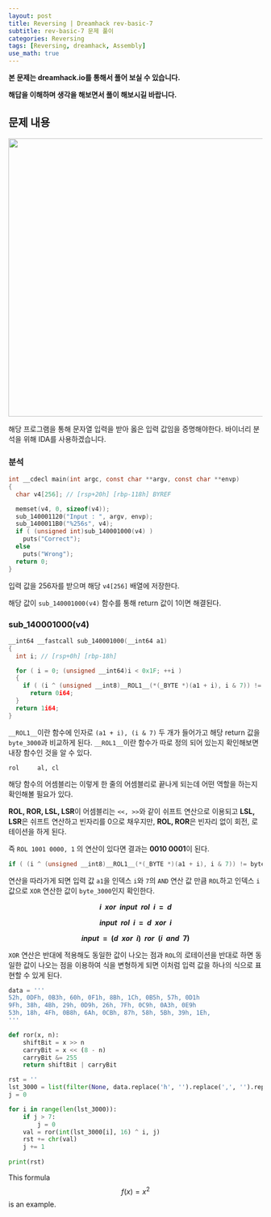 ```yaml
---
layout: post
title: Reversing | Dreamhack rev-basic-7
subtitle: rev-basic-7 문제 풀이
categories: Reversing
tags: [Reversing, dreamhack, Assembly]
use_math: true
---
```


**본 문제는 dreamhack.io를 통해서 풀어 보실 수 있습니다.**

**해답을 이해하며 생각을 해보면서 풀이 해보시길 바랍니다.**

## 문제 내용

<p align="center">
<img src ="https://github.com/peoplstar/peoplstar.github.io/assets/78135526/3d6d31d9-fdf5-4208-ba16-f3482d4bc252" width = 550>
</p>

해당 프로그램을 통해 문자열 입력을 받아 옳은 입력 값임을 증명해야한다. 바이너리 분석을 위해 IDA를 사용하겠습니다.

### 분석

```C
int __cdecl main(int argc, const char **argv, const char **envp)
{
  char v4[256]; // [rsp+20h] [rbp-118h] BYREF

  memset(v4, 0, sizeof(v4));
  sub_140001120("Input : ", argv, envp);
  sub_1400011B0("%256s", v4);
  if ( (unsigned int)sub_140001000(v4) )
    puts("Correct");
  else
    puts("Wrong");
  return 0;
}
```

입력 값을 256자를 받으며 해당 `v4[256]` 배열에 저장한다.

해당 값이 `sub_140001000(v4)` 함수를 통해 return 값이 1이면 해결된다.

### sub_140001000(v4)

```C
__int64 __fastcall sub_140001000(__int64 a1)
{
  int i; // [rsp+0h] [rbp-18h]

  for ( i = 0; (unsigned __int64)i < 0x1F; ++i )
  {
    if ( (i ^ (unsigned __int8)__ROL1__(*(_BYTE *)(a1 + i), i & 7)) != byte_140003000[i] )
      return 0i64;
  }
  return 1i64;
}
```

`__ROL1__`이란 함수에 인자로 `(a1 + i), (i & 7)` 두 개가 들어가고 해당 return 값을 `byte_3000`과 비교하게 된다. `__ROL1__`이란 함수가 따로 정의 되어 있는지 확인해보면 내장 함수인 것을 알 수 있다.

```armasm
rol     al, cl
```

해당 함수의 어셈블리는 이렇게 한 줄의 어셈블리로 끝나게 되는데 어떤 역할을 하는지 확인해볼 필요가 있다.

**ROL, ROR, LSL, LSR**이 어셈블리는 `<<, >>`와 같이 쉬프트 연산으로 이용되고 **LSL, LSR**은 쉬프트 연산하고 빈자리를 0으로 채우지만, **ROL, ROR**은 빈자리 없이 회전, 로테이션을 하게 된다.

즉 `ROL 1001 0000, 1` 의 연산이 있다면 결과는 **0010 0001**이 된다.

```C
if ( (i ^ (unsigned __int8)__ROL1__(*(_BYTE *)(a1 + i), i & 7)) != byte_140003000[i] )
```

연산을 따라가게 되면 입력 값 `a1`을 인덱스 `i`와 `7`의 `AND` 연산 값 만큼 `ROL`하고 인덱스 `i` 값으로 `XOR` 연산한 값이 `byte_3000`인지 확인한다.


**$$i\;\;xor\;\;input\;\;rol\;\;i\;\;=\;\;d$$**

**$$input\;\;rol\;\;i\;\;=\;\;d\;\;xor\;\;i$$**

**$$input\;\;=\;\;(d\;\;xor\;\;i)\;\;ror\;\;(i\;\;and\;\;7)$$**

`XOR` 연산은 반대에 적용해도 동일한 값이 나오는 점과 `ROL`의 로테이션을 반대로 하면 동일한 값이 나오는 점을 이용하여 식을 변형하게 되면 이처럼 입력 값을 하나의 식으로 표현할 수 있게 된다.

```python
data = '''
52h, 0DFh, 0B3h, 60h, 0F1h, 8Bh, 1Ch, 0B5h, 57h, 0D1h
9Fh, 38h, 4Bh, 29h, 0D9h, 26h, 7Fh, 0C9h, 0A3h, 0E9h
53h, 18h, 4Fh, 0B8h, 6Ah, 0CBh, 87h, 58h, 5Bh, 39h, 1Eh,
'''

def ror(x, n):
    shiftBit = x >> n
    carryBit = x << (8 - n)
    carryBit &= 255
    return shiftBit | carryBit

rst = ''
lst_3000 = list(filter(None, data.replace('h', '').replace(',', '').replace('\n', ' ').split(' ')))
j = 0

for i in range(len(lst_3000)):
    if j > 7:
        j = 0
    val = ror(int(lst_3000[i], 16) ^ i, j)
    rst += chr(val)
    j += 1
   
print(rst)
```

This formula $$ f(x) = x^2 $$ is an example.